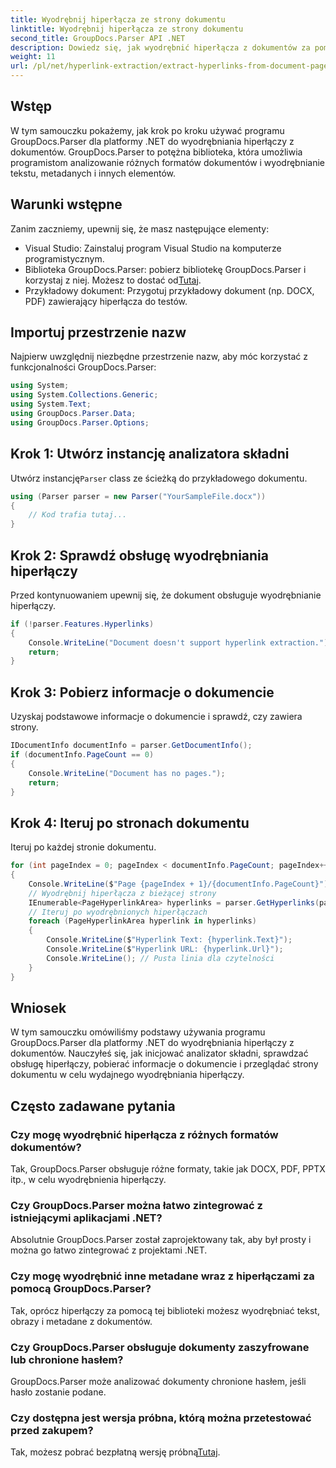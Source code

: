 ```yaml
---
title: Wyodrębnij hiperłącza ze strony dokumentu
linktitle: Wyodrębnij hiperłącza ze strony dokumentu
second_title: GroupDocs.Parser API .NET
description: Dowiedz się, jak wyodrębnić hiperłącza z dokumentów za pomocą GroupDocs.Parser dla .NET. Przewodnik krok po kroku dotyczący wyodrębniania hiperłączy w języku C#.
weight: 11
url: /pl/net/hyperlink-extraction/extract-hyperlinks-from-document-page/
---
```

## Wstęp
W tym samouczku pokażemy, jak krok po kroku używać programu GroupDocs.Parser dla platformy .NET do wyodrębniania hiperłączy z dokumentów. GroupDocs.Parser to potężna biblioteka, która umożliwia programistom analizowanie różnych formatów dokumentów i wyodrębnianie tekstu, metadanych i innych elementów.
## Warunki wstępne
Zanim zaczniemy, upewnij się, że masz następujące elementy:
- Visual Studio: Zainstaluj program Visual Studio na komputerze programistycznym.
-  Biblioteka GroupDocs.Parser: pobierz bibliotekę GroupDocs.Parser i korzystaj z niej. Możesz to dostać od[Tutaj](https://releases.groupdocs.com/parser/net/).
- Przykładowy dokument: Przygotuj przykładowy dokument (np. DOCX, PDF) zawierający hiperłącza do testów.

## Importuj przestrzenie nazw
Najpierw uwzględnij niezbędne przestrzenie nazw, aby móc korzystać z funkcjonalności GroupDocs.Parser:
```csharp
using System;
using System.Collections.Generic;
using System.Text;
using GroupDocs.Parser.Data;
using GroupDocs.Parser.Options;
```
## Krok 1: Utwórz instancję analizatora składni
 Utwórz instancję`Parser` class ze ścieżką do przykładowego dokumentu.
```csharp
using (Parser parser = new Parser("YourSampleFile.docx"))
{
    // Kod trafia tutaj...
}
```
## Krok 2: Sprawdź obsługę wyodrębniania hiperłączy
Przed kontynuowaniem upewnij się, że dokument obsługuje wyodrębnianie hiperłączy.
```csharp
if (!parser.Features.Hyperlinks)
{
    Console.WriteLine("Document doesn't support hyperlink extraction.");
    return;
}
```
## Krok 3: Pobierz informacje o dokumencie
Uzyskaj podstawowe informacje o dokumencie i sprawdź, czy zawiera strony.
```csharp
IDocumentInfo documentInfo = parser.GetDocumentInfo();
if (documentInfo.PageCount == 0)
{
    Console.WriteLine("Document has no pages.");
    return;
}
```
## Krok 4: Iteruj po stronach dokumentu
Iteruj po każdej stronie dokumentu.
```csharp
for (int pageIndex = 0; pageIndex < documentInfo.PageCount; pageIndex++)
{
    Console.WriteLine($"Page {pageIndex + 1}/{documentInfo.PageCount}");
    // Wyodrębnij hiperłącza z bieżącej strony
    IEnumerable<PageHyperlinkArea> hyperlinks = parser.GetHyperlinks(pageIndex);
    // Iteruj po wyodrębnionych hiperłączach
    foreach (PageHyperlinkArea hyperlink in hyperlinks)
    {
        Console.WriteLine($"Hyperlink Text: {hyperlink.Text}");
        Console.WriteLine($"Hyperlink URL: {hyperlink.Url}");
        Console.WriteLine(); // Pusta linia dla czytelności
    }
}
```

## Wniosek
W tym samouczku omówiliśmy podstawy używania programu GroupDocs.Parser dla platformy .NET do wyodrębniania hiperłączy z dokumentów. Nauczyłeś się, jak inicjować analizator składni, sprawdzać obsługę hiperłączy, pobierać informacje o dokumencie i przeglądać strony dokumentu w celu wydajnego wyodrębniania hiperłączy.

## Często zadawane pytania
### Czy mogę wyodrębnić hiperłącza z różnych formatów dokumentów?
Tak, GroupDocs.Parser obsługuje różne formaty, takie jak DOCX, PDF, PPTX itp., w celu wyodrębnienia hiperłączy.
### Czy GroupDocs.Parser można łatwo zintegrować z istniejącymi aplikacjami .NET?
Absolutnie GroupDocs.Parser został zaprojektowany tak, aby był prosty i można go łatwo zintegrować z projektami .NET.
### Czy mogę wyodrębnić inne metadane wraz z hiperłączami za pomocą GroupDocs.Parser?
Tak, oprócz hiperłączy za pomocą tej biblioteki możesz wyodrębniać tekst, obrazy i metadane z dokumentów.
### Czy GroupDocs.Parser obsługuje dokumenty zaszyfrowane lub chronione hasłem?
GroupDocs.Parser może analizować dokumenty chronione hasłem, jeśli hasło zostanie podane.
### Czy dostępna jest wersja próbna, którą można przetestować przed zakupem?
 Tak, możesz pobrać bezpłatną wersję próbną[Tutaj](https://releases.groupdocs.com/).
